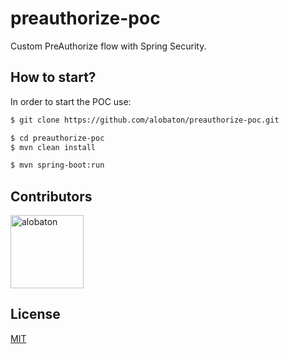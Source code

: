# preauthorize-poc

Custom PreAuthorize flow with Spring Security.

## How to start?

In order to start the POC use:

```bash
$ git clone https://github.com/alobaton/preauthorize-poc.git

$ cd preauthorize-poc
$ mvn clean install

$ mvn spring-boot:run
```

## Contributors

[<img alt="alobaton" src="https://avatars1.githubusercontent.com/u/9356067?s=460&v=4" width="117">](https://github.com/alobaton)

## License

[MIT](https://github.com/alobaton/preauthorize-poc/blob/master/LICENSE)